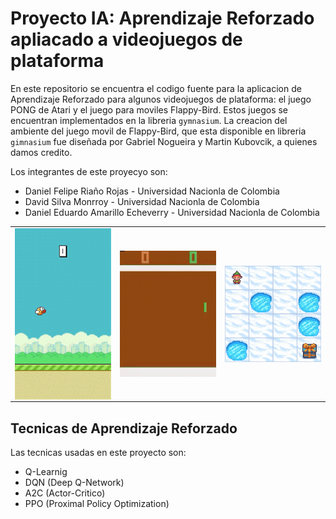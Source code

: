 # Proyecto IA: Aprendizaje Reforzado apliacado a videojuegos de plataforma
En este repositorio se encuentra el codigo fuente para la aplicacion de Aprendizaje Reforzado para algunos videojuegos de plataforma: el juego PONG de Atari y el juego para moviles Flappy-Bird. Estos juegos se encuentran implementados en la libreria `gymnasium`. La creacion del ambiente del juego movil de Flappy-Bird, que esta disponible en libreria `gimnasium` fue diseñada por Gabriel Nogueira y Martin Kubovcik, a quienes damos credito.

Los integrantes de este proyecyo son:
- Daniel Felipe Riaño Rojas - Universidad Nacionla de Colombia
- David Silva Monrroy - Universidad Nacionla de Colombia
- Daniel Eduardo Amarillo Echeverry - Universidad Nacionla de Colombia

<table>
<tbody>
<tr>
<td>
<img align="center" 
     src="https://github.com/dsilvamo/Proyecto_IA/blob/main/Gifs/flappy_dqn_train_AdobeExpress.gif" 
     width="200"/>
</td>
<td>
<img align="center" 
       src="https://github.com/dsilvamo/Proyecto_IA/blob/main/Gifs/Pong_entrenado_AdobeExpress.gif" 
       width="200"/>
</td>
<td>
<img align="center" 
       src="https://github.com/dsilvamo/Proyecto_IA/blob/main/Gifs/prueba3.gif" 
       width="200"/>
</td>
</tr>
</tbody>
</table>
     
## Tecnicas de Aprendizaje Reforzado
Las tecnicas usadas en este proyecto son:
- Q-Learnig
- DQN (Deep Q-Network)
- A2C (Actor-Critico)
- PPO (Proximal Policy Optimization)
     
  


